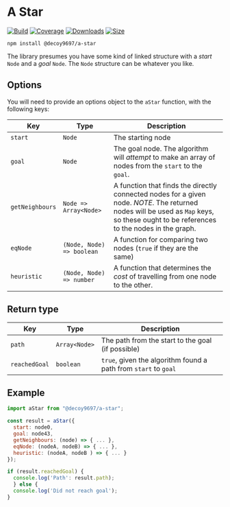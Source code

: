 # A Star

[![Build][build-badge]][build]
[![Coverage][coverage-badge]][coverage]
[![Downloads][downloads-badge]][downloads]
[![Size][size-badge]][size]

```shell
npm install @decoy9697/a-star
```

The library presumes you have some kind of linked structure with a _start_ `Node` and a _goal_ `Node`. The `Node` structure can be whatever you like.

## Options

You will need to provide an options object to the `aStar` function, with the following keys:

| Key             | Type                      | Description                                                                                                                                                                            |
| --------------- | ------------------------- | -------------------------------------------------------------------------------------------------------------------------------------------------------------------------------------- |
| `start`         | `Node`                    | The starting node                                                                                                                                                                      |
| `goal`          | `Node`                    | The goal node. The algorithm will _attempt_ to make an array of nodes from the `start` to the `goal`.                                                                                  |
| `getNeighbours` | `Node => Array<Node>`     | A function that finds the directly connected nodes for a given node. _NOTE_. The returned nodes will be used as `Map` keys, so these ought to be references to the nodes in the graph. |
| `eqNode`        | `(Node, Node) => boolean` | A function for comparing two nodes (`true` if they are the same)                                                                                                                       |
| `heuristic`     | `(Node, Node) => number`  | A function that determines the _cost_ of travelling from one node to the other.                                                                                                        |

## Return type

| Key           | Type          | Description                                                     |
| ------------- | ------------- | --------------------------------------------------------------- |
| `path`        | `Array<Node>` | The path from the start to the goal (if possible)               |
| `reachedGoal` | `boolean`     | `true`, given the algorithm found a path from `start` to `goal` |

## Example

```js
import aStar from "@decoy9697/a-star";

const result = aStar({
  start: node0,
  goal: node43,
  getNeighbours: (node) => { ... },
  eqNode: (nodeA, nodeB) => { ... },
  heuristic: (nodeA, nodeB ) => { ... }
});

if (result.reachedGoal) {
  console.log('Path': result.path);
  } else {
  console.log('Did not reach goal');
}
```

<!-- Definitions -->

[build-badge]: https://github.com/craigdallimore/a-star/workflows/test/badge.svg
[build]: https://github.com/craigdallimore/a-star/actions
[coverage-badge]: https://img.shields.io/codecov/c/github/craigdallimore/a-star.svg
[coverage]: https://codecov.io/github/craigdallimore/a-star
[downloads-badge]: https://img.shields.io/npm/dm/@decoy9697/a-star.svg
[downloads]: https://www.npmjs.com/package/@decoy9697/a-star
[size-badge]: https://img.shields.io/bundlephobia/minzip/@decoy9697/a-star.svg
[size]: https://bundlephobia.com/result?p=@decoy9697/a-star

